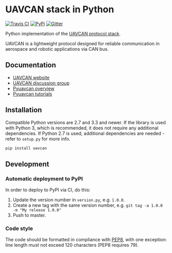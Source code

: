 UAVCAN stack in Python
======================

[![Travis CI](https://travis-ci.org/UAVCAN/pyuavcan.svg?branch=master)](https://travis-ci.org/UAVCAN/pyuavcan)
[![PyPi](https://img.shields.io/pypi/dm/uavcan.svg)](https://pypi.python.org/pypi/uavcan)
[![Gitter](https://img.shields.io/badge/gitter-join%20chat-green.svg)](https://gitter.im/UAVCAN/general)

Python implementation of the [UAVCAN protocol stack](http://uavcan.org/).

UAVCAN is a lightweight protocol designed for reliable communication in aerospace and robotic applications via CAN bus.

## Documentation

* [UAVCAN website](http://uavcan.org)
* [UAVCAN discussion group](https://groups.google.com/forum/#!forum/uavcan)
* [Pyuavcan overview](http://uavcan.org/Implementations/Pyuavcan/)
* [Pyuavcan tutorials](http://uavcan.org/Implementations/Pyuavcan/Tutorials/)

## Installation

Compatible Python versions are 2.7 and 3.3 and newer.
If the library is used with Python 3, which is recommended, it does not require any additional dependencies.
If Python 2.7 is used, additional dependencies are needed - refer to `setup.py` for more info.

```bash
pip install uavcan
```

## Development

### Automatic deployment to PyPI

In order to deploy to PyPI via CI, do this:

1. Update the version number in `version.py`, e.g. `1.0.0`.
2. Create a new tag with the same version number, e.g. `git tag -a 1.0.0 -m "My release 1.0.0"`
3. Push to master.

### Code style

The code should be formatted in compliance with [PEP8](https://www.python.org/dev/peps/pep-0008/),
with one exception: line length must not exceed 120 characters (PEP8 requires 79).
